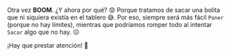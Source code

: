 Otra vez **BOOM**. ¿Y ahora por qué? :worried: Porque tratamos de sacar una bolita que ni siquiera existía en el tablero :sweat_smile:. Por eso, siempre será más fácil `Poner` (porque no hay límites), mientras que podríamos romper todo al intentar `Sacar` algo que no hay. :confounded:

¡Hay que prestar atención! :eyes: 
